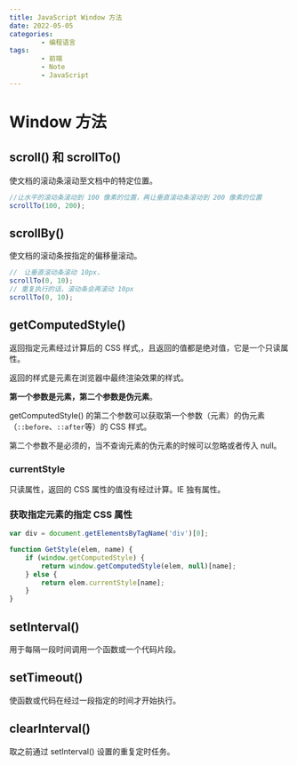 ```yaml
---
title: JavaScript Window 方法
date: 2022-05-05
categories:
        - 编程语言
tags:
        - 前端
        - Note
        - JavaScript
---
```


# Window 方法

## scroll() 和 scrollTo()

使文档的滚动条滚动至文档中的特定位置。

```js
//让水平的滚动条滚动到 100 像素的位置，再让垂直滚动条滚动到 200 像素的位置
scrollTo(100, 200);
```

## scrollBy()

使文档的滚动条按指定的偏移量滚动。

```js
//　让垂直滚动条滚动 10px，
scrollTo(0, 10);
// 重复执行的话，滚动条会再滚动 10px
scrollTo(0, 10);
```

## getComputedStyle()

返回指定元素经过计算后的 CSS 样式,，且返回的值都是绝对值，它是一个只读属性。

返回的样式是元素在浏览器中最终渲染效果的样式。

**第一个参数是元素，第二个参数是伪元素**。

getComputedStyle() 的第二个参数可以获取第一个参数（元素）的伪元素（`::before`、`::after`等）的 CSS 样式。

第二个参数不是必须的，当不查询元素的伪元素的时候可以忽略或者传入 null。

### currentStyle

只读属性，返回的 CSS 属性的值没有经过计算。IE 独有属性。

### 获取指定元素的指定 CSS 属性

```js
var div = document.getElementsByTagName('div')[0];

function GetStyle(elem, name) {
	if (window.getComputedStyle) {
		return window.getComputedStyle(elem, null)[name];
	} else {
		return elem.currentStyle[name];
	}
}
```

## setInterval()

用于每隔一段时间调用一个函数或一个代码片段。

## setTimeout()

使函数或代码在经过一段指定的时间才开始执行。

## clearInterval()

取之前通过 setInterval() 设置的重复定时任务。
